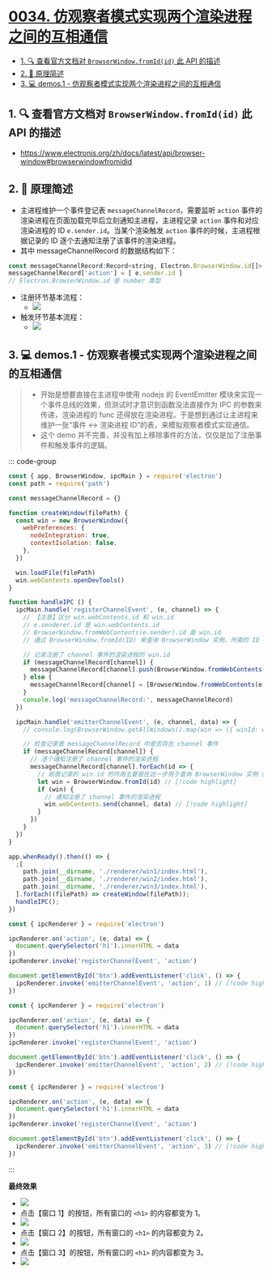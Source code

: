 # [0034. 仿观察者模式实现两个渲染进程之间的互相通信](https://github.com/Tdahuyou/electron/tree/main/0034.%20%E4%BB%BF%E8%A7%82%E5%AF%9F%E8%80%85%E6%A8%A1%E5%BC%8F%E5%AE%9E%E7%8E%B0%E4%B8%A4%E4%B8%AA%E6%B8%B2%E6%9F%93%E8%BF%9B%E7%A8%8B%E4%B9%8B%E9%97%B4%E7%9A%84%E4%BA%92%E7%9B%B8%E9%80%9A%E4%BF%A1)

<!-- region:toc -->
- [1. 🔍 查看官方文档对 `BrowserWindow.fromId(id)` 此 API 的描述](#1--查看官方文档对-browserwindowfromidid-此-api-的描述)
- [2. 📒 原理简述](#2--原理简述)
- [3. 💻 demos.1 - 仿观察者模式实现两个渲染进程之间的互相通信](#3--demos1---仿观察者模式实现两个渲染进程之间的互相通信)
<!-- endregion:toc -->


## 1. 🔍 查看官方文档对 `BrowserWindow.fromId(id)` 此 API 的描述

- https://www.electronjs.org/zh/docs/latest/api/browser-window#browserwindowfromidid

## 2. 📒 原理简述

- 主进程维护一个事件登记表 `messageChannelRecord`，需要监听 `action` 事件的渲染进程在页面加载完毕后立刻通知主进程，主进程记录 `action` 事件和对应渲染进程的 ID `e.sender.id`。当某个渲染触发 `action` 事件的时候，主进程根据记录的 ID 逐个去通知注册了该事件的渲染进程。
- 其中 messageChannelRecord 的数据结构如下：

```js
const messageChannelRecord:Record<string, Electron.BrowserWindow.id[]>  = {}
messageChannelRecord['action'] = [ e.sender.id ]
// Electron.BrowserWindow.id 是 number 类型
```

- 注册环节基本流程：
  - ![](assets/2024-10-05-22-21-01.png)
- 触发环节基本流程：
  - ![](assets/2024-10-05-22-21-12.png)

## 3. 💻 demos.1 - 仿观察者模式实现两个渲染进程之间的互相通信

> - 开始是想要直接在主进程中使用 nodejs 的 EventEmitter 模块来实现一个事件总线的效果，但测试时才意识到函数没法直接作为 IPC 的参数来传递，渲染进程的 func 还得放在渲染进程。于是想到通过让主进程来维护一张“事件 <-> 渲染进程 ID”的表，来模拟观察者模式实现通信。
> - 这个 demo 并不完善，并没有加上移除事件的方法，仅仅是加了注册事件和触发事件的逻辑。

::: code-group

```js [index.js]
const { app, BrowserWindow, ipcMain } = require('electron')
const path = require('path')

const messageChannelRecord = {}

function createWindow(filePath) {
  const win = new BrowserWindow({
    webPreferences: {
      nodeIntegration: true,
      contextIsolation: false,
    },
  })

  win.loadFile(filePath)
  win.webContents.openDevTools()
}

function handleIPC () {
  ipcMain.handle('registerChannelEvent', (e, channel) => {
    // 【注意】区分 win.webContents.id 和 win.id
    // e.senderer.id 是 win.webContents.id
    // BrowserWindow.fromWebContents(e.sender).id 是 win.id
    // 通过 BrowserWindow.fromId(ID) 来查询 BrowserWindow 实例，所需的 ID 是 win.id

    // 记录注册了 channel 事件的渲染进程的 win.id
    if (messageChannelRecord[channel]) {
      messageChannelRecord[channel].push(BrowserWindow.fromWebContents(e.sender).id)
    } else {
      messageChannelRecord[channel] = [BrowserWindow.fromWebContents(e.sender).id]
    }
    console.log('messageChannelRecord:', messageChannelRecord)
  })

  ipcMain.handle('emitterChannelEvent', (e, channel, data) => {
    // console.log(BrowserWindow.getAllWindows().map(win => ({ winId: win.id, webContentsId: win.webContents.id })))

    // 检查记录表 messageChannelRecord 中是否存在 channel 事件
    if (messageChannelRecord[channel]) {
      // 逐个通知注册了 channel 事件的渲染进程
      messageChannelRecord[channel].forEach(id => {
        // 前面记录的 win.id 的作用主要是在这一步用于查询 BrowserWindow 实例（🤔 貌似也可以直接在 messageChannelRecord 中存储 BrowserWindow 实例，这样好像还能省略掉查询的开销，不过会导致存储开销增大。）
        let win = BrowserWindow.fromId(id) // [!code highlight]
        if (win) {
          // 通知注册了 channel 事件的渲染进程
          win.webContents.send(channel, data) // [!code highlight]
        }
      })
    }
  })
}

app.whenReady().then(() => {
  ;[
    path.join(__dirname, './renderer/win1/index.html'),
    path.join(__dirname, './renderer/win2/index.html'),
    path.join(__dirname, './renderer/win3/index.html'),
  ].forEach((filePath) => createWindow(filePath));
  handleIPC();
})
```


```js [win1/index.js]
const { ipcRenderer } = require('electron')

ipcRenderer.on('action', (e, data) => {
  document.querySelector('h1').innerHTML = data
})
ipcRenderer.invoke('registerChannelEvent', 'action')

document.getElementById('btn').addEventListener('click', () => {
  ipcRenderer.invoke('emitterChannelEvent', 'action', 1) // [!code highlight]
})
```


```js [win2/index.js]
const { ipcRenderer } = require('electron')

ipcRenderer.on('action', (e, data) => {
  document.querySelector('h1').innerHTML = data
})
ipcRenderer.invoke('registerChannelEvent', 'action')

document.getElementById('btn').addEventListener('click', () => {
  ipcRenderer.invoke('emitterChannelEvent', 'action', 2) // [!code highlight]
})
```


```js [win3/index.js]
const { ipcRenderer } = require('electron')

ipcRenderer.on('action', (e, data) => {
  document.querySelector('h1').innerHTML = data
})
ipcRenderer.invoke('registerChannelEvent', 'action')

document.getElementById('btn').addEventListener('click', () => {
  ipcRenderer.invoke('emitterChannelEvent', 'action', 3) // [!code highlight]
})
```

:::

**最终效果**

- ![](assets/2024-10-05-22-23-39.png)
- 点击【窗口 1】的按钮，所有窗口的 `<h1>` 的内容都变为 1。
- ![](assets/2024-10-05-22-23-54.png)
- 点击【窗口 2】的按钮，所有窗口的 `<h1>` 的内容都变为 2。
- ![](assets/2024-10-05-22-24-07.png)
- 点击【窗口 3】的按钮，所有窗口的 `<h1>` 的内容都变为 3。
- ![](assets/2024-10-05-22-24-22.png)
